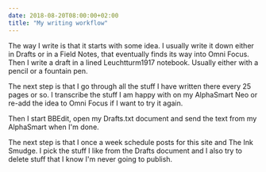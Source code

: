 ```yaml
---
date: 2018-08-20T08:00:00+02:00
title: "My writing workflow"
---
```


The way I write is that it starts with some idea. I usually write it down either in Drafts or in a Field Notes, that eventually finds its way into Omni Focus. Then I write a draft in a lined Leuchtturm1917 notebook. Usually either with a pencil or a fountain pen. 

The next step is that I go through all the stuff I have written there every 25 pages or so. I transcribe the stuff I am happy with on my AlphaSmart Neo or re-add the idea to Omni Focus if I want to try it again. 

Then I start BBEdit, open my Drafts.txt document and send the text from my AlphaSmart when I'm done. 

The next step is that I once a week schedule posts for this site and The Ink Smudge. I pick the stuff I like from the Drafts document and I also try to delete stuff that I know I'm never going to publish. 
